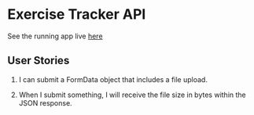 # Exercise Tracker API

See the running app live [here](https://file-data-fcc.glitch.me)

## User Stories

1. I can submit a FormData object that includes a file upload.

2. When I submit something, I will receive the file size in bytes within the JSON response.
